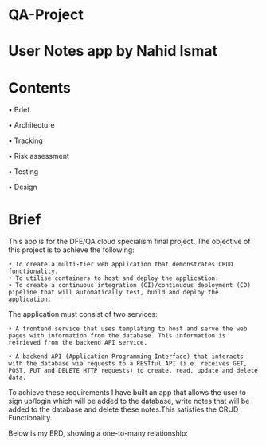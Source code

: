 # QA-Project

# User Notes app by Nahid Ismat

# Contents

• Brief

• Architecture

• Tracking

• Risk assessment

• Testing

• Design


# Brief

This app is for the DFE/QA cloud specialism final project. 
The objective of this project is to achieve the following:

    • To create a multi-tier web application that demonstrates CRUD functionality.
    • To utilise containers to host and deploy the application.
    • To create a continuous integration (CI)/continuous deployment (CD) pipeline that will automatically test, build and deploy the application.

The application must consist of two services:

    • A frontend service that uses templating to host and serve the web pages with information from the database. This information is retrieved from the backend API service.

    • A backend API (Application Programming Interface) that interacts with the database via requests to a RESTful API (i.e. receives GET, POST, PUT and DELETE HTTP requests) to create, read, update and delete data.

To achieve these requirements I have built an app that allows the user to sign up/login which will be added to the database, write notes that will be added to the database and delete these notes.This satisfies the CRUD Functionality.


Below is my ERD, showing a one-to-many relationship:



